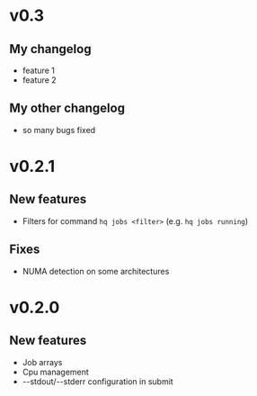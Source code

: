 # v0.3

## My changelog
- feature 1
- feature 2

## My other changelog
- so many bugs fixed

# v0.2.1

## New features

  * Filters for command ``hq jobs <filter>`` 
    (e.g. ``hq jobs running``)

## Fixes

  * NUMA detection on some architectures


# v0.2.0

## New features

  * Job arrays
  * Cpu management
  * --stdout/--stderr configuration in submit
